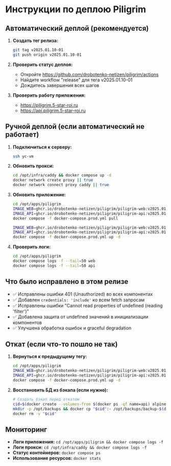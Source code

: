 # Инструкции по деплою Piligrim

## Автоматический деплой (рекомендуется)

1. **Создать тег релиза:**
   ```bash
   git tag v2025.01.10-01
   git push origin v2025.01.10-01
   ```

2. **Проверить статус деплоя:**
   - Откройте https://github.com/drobotenko-netizen/piligrim/actions
   - Найдите workflow "release" для тега v2025.01.10-01
   - Дождитесь завершения всех шагов

3. **Проверить работу приложения:**
   - https://piligrim.5-star-roi.ru
   - https://api.piligrim.5-star-roi.ru

## Ручной деплой (если автоматический не работает)

1. **Подключиться к серверу:**
   ```bash
   ssh yc-vm
   ```

2. **Обновить прокси:**
   ```bash
   cd /opt/infra/caddy && docker compose up -d
   docker network create proxy || true
   docker network connect proxy caddy || true
   ```

3. **Обновить приложение:**
   ```bash
   cd /opt/apps/piligrim
   IMAGE_WEB=ghcr.io/drobotenko-netizen/piligrim/piligrim-web:v2025.01.10-01 \
   IMAGE_API=ghcr.io/drobotenko-netizen/piligrim/piligrim-api:v2025.01.10-01 \
   docker compose -f docker-compose.prod.yml pull

   IMAGE_WEB=ghcr.io/drobotenko-netizen/piligrim/piligrim-web:v2025.01.10-01 \
   IMAGE_API=ghcr.io/drobotenko-netizen/piligrim/piligrim-api:v2025.01.10-01 \
   docker compose -f docker-compose.prod.yml up -d
   ```

4. **Проверить логи:**
   ```bash
   cd /opt/apps/piligrim
   docker compose logs -f --tail=50 web
   docker compose logs -f --tail=50 api
   ```

## Что было исправлено в этом релизе

- ✅ Исправлены ошибки 401 (Unauthorized) во всех компонентах
- ✅ Добавлен `credentials: 'include'` ко всем fetch запросам
- ✅ Исправлены ошибки "Cannot read properties of undefined (reading 'filter')"
- ✅ Добавлена защита от undefined значений в инициализации компонентов
- ✅ Улучшена обработка ошибок и graceful degradation

## Откат (если что-то пошло не так)

1. **Вернуться к предыдущему тегу:**
   ```bash
   cd /opt/apps/piligrim
   IMAGE_WEB=ghcr.io/drobotenko-netizen/piligrim/piligrim-web:v2025.01.09-XX \
   IMAGE_API=ghcr.io/drobotenko-netizen/piligrim/piligrim-api:v2025.01.09-XX \
   docker compose -f docker-compose.prod.yml up -d
   ```

2. **Восстановить БД из бэкапа (если нужно):**
   ```bash
   # Создать бэкап перед откатом
   cid=$(docker create --volumes-from $(docker ps -qf name=api) alpine:3 tar czf - /data)
   mkdir -p /opt/backups && docker cp "$cid":- /opt/backups/backup-$(date +%F-%H%M).tgz
   docker rm -v "$cid"
   ```

## Мониторинг

- **Логи приложения:** `cd /opt/apps/piligrim && docker compose logs -f`
- **Логи прокси:** `cd /opt/infra/caddy && docker compose logs -f`
- **Статус контейнеров:** `docker compose ps`
- **Использование ресурсов:** `docker stats`
